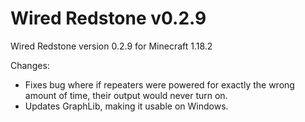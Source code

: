 # Wired Redstone v0.2.9

Wired Redstone version 0.2.9 for Minecraft 1.18.2

Changes:

* Fixes bug where if repeaters were powered for exactly the wrong amount of time, their output would never turn on.
* Updates GraphLib, making it usable on Windows.
